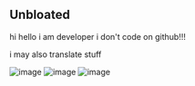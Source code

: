 ## Unbloated

hi hello i am developer i don't code on github!!!

i may also translate stuff

![image](https://img.shields.io/badge/Codes_in-Node.JS-green) ![image](https://img.shields.io/badge/Codes_in-Python-blue) ![image](https://img.shields.io/badge/Codes_in-PHP-cyan)
